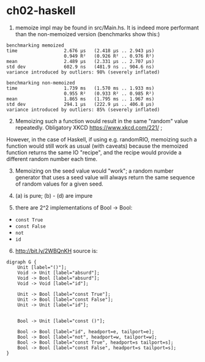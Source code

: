 # ch02-haskell


1. memoize impl may be found in src/Main.hs. It is indeed more performant than the non-memoized version (benchmarks show this:)

```
benchmarking memoized
time                 2.676 μs   (2.418 μs .. 2.943 μs)
                     0.949 R²   (0.926 R² .. 0.976 R²)
mean                 2.489 μs   (2.331 μs .. 2.707 μs)
std dev              602.9 ns   (481.9 ns .. 904.6 ns)
variance introduced by outliers: 98% (severely inflated)

benchmarking non-memoized
time                 1.739 ms   (1.570 ms .. 1.933 ms)
                     0.955 R²   (0.933 R² .. 0.985 R²)
mean                 1.865 ms   (1.795 ms .. 1.967 ms)
std dev              294.1 μs   (222.9 μs .. 406.8 μs)
variance introduced by outliers: 85% (severely inflated)
```

2. Memoizing such a function would result in the same "random" value repeatedly. Obligatory XKCD https://www.xkcd.com/221/ ;

However, in the case of Haskell, if using e.g. randomRIO, memoizing such a function would
still work as usual (with caveats) because the memoized function returns the same IO "recipe",
and the recipe would provide a different random number each time.

3. Memoizing on the seed value would "work"; a random number generator that uses a
seed value will always return the same sequence of random values for a given seed.

4. (a) is pure; (b) - (d) are impure

5. there are 2^2 implementations of Bool -> Bool:
  - `const True`
  - `const False`
  - `not`
  - `id`


6. http://bit.ly/2WBQnKH
source is:
```
digraph G {
    Unit [label="()"];
    Void -> Unit [label="absurd"];
    Void -> Bool [label="absurd"];
    Void -> Void [label="id"];
    
    Unit -> Bool [label="const True"];
    Unit -> Bool [label="const False"];
    Unit -> Unit [label="id"];
    
    
    Bool -> Unit [label="const ()"];
    
    Bool -> Bool [label="id", headport=e, tailport=e];
    Bool -> Bool [label="not", headport=w, tailport=w];
    Bool -> Bool [label="const True", headport=s tailport=s];
    Bool -> Bool [label="const False", headport=s tailport=s];
}
```
